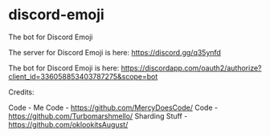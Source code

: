 # discord-emoji
The bot for Discord Emoji


The server for Discord Emoji is here: https://discord.gg/q35ynfd

The bot for Discord Emoji is here: https://discordapp.com/oauth2/authorize?client_id=336058853403787275&scope=bot


Credits:

Code - Me
Code - https://github.com/MercyDoesCode/
Code - https://github.com/Turbomarshmello/
Sharding Stuff - https://github.com/oklookitsAugust/
